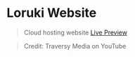 # Loruki Website

> Cloud hosting website [Live Preview](https://pensive-wright-c334aa.netlify.app)

> Credit: Traversy Media on YouTube
